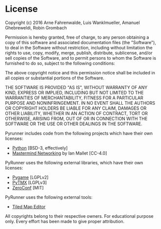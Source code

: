 # License

Copyright (c) 2016 Arne Fahrenwalde, Luis Wanklmueller, Amanuel Ghebreweldi, Robin Grombach

Permission is hereby granted, free of charge, to any person obtaining a copy of this software and associated documentation files (the "Software"), to deal in the Software without restriction, including without limitation the rights to use, copy, modify, merge, publish, distribute, sublicense, and/or sell copies of the Software, and to permit persons to whom the Software is furnished to do so, subject to the following conditions:

The above copyright notice and this permission notice shall be included in all copies or substantial portions of the Software.

THE SOFTWARE IS PROVIDED "AS IS", WITHOUT WARRANTY OF ANY KIND, EXPRESS OR IMPLIED, INCLUDING BUT NOT LIMITED TO THE WARRANTIES OF MERCHANTABILITY, FITNESS FOR A PARTICULAR PURPOSE AND NONINFRINGEMENT. IN NO EVENT SHALL THE AUTHORS OR COPYRIGHT HOLDERS BE LIABLE FOR ANY CLAIM, DAMAGES OR OTHER LIABILITY, WHETHER IN AN ACTION OF CONTRACT, TORT OR OTHERWISE, ARISING FROM, OUT OF OR IN CONNECTION WITH THE SOFTWARE OR THE USE OR OTHER DEALINGS IN THE SOFTWARE.

Pyrunner includes code from the following projects which have their own licenses:
* [Python](https://docs.python.org/3/license.html) [BSD-3, effectively]
* [Mastermind Networking](https://geometrian.com/programming/projects/index.php?project=Mastermind%20Networking%20Library) by Ian Mallet [CC-4.0]

PyRunner uses the following external libraries, which have their own licenses:
* [Pygame](https://www.pygame.org/docs/) [LGPLv2]
* [PyTMX](https://github.com/bitcraft/PyTMX) [LGPLv3]
* [ZeroConf](https://github.com/vstirbu/ZeroConf) [MIT]

PyRunner uses the following external tools:
* [Tiled Map Editor](http://www.mapeditor.org/)

All copyrights belong to their respective owners. For educational purpose only.
Every effort has been made to give proper attribution.
